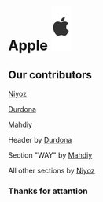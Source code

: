 # Apple ![Aplle](https://github.com/NiyozNeo/apple/blob/main/img/logo.svg) 

## Our contributors
[Niyoz](https://github.com/NiyozNeo/)

[Durdona](https://github.com/durdonausman)

[Mahdiy](https://github.com/mahdiy1407)


Header by [Durdona](https://github.com/durdonausman)

Section "WAY" by [Mahdiy](https://github.com/mahdiy1407)

All other sections by [Niyoz](https://github.com/NiyozNeo/)


### Thanks for attantion
